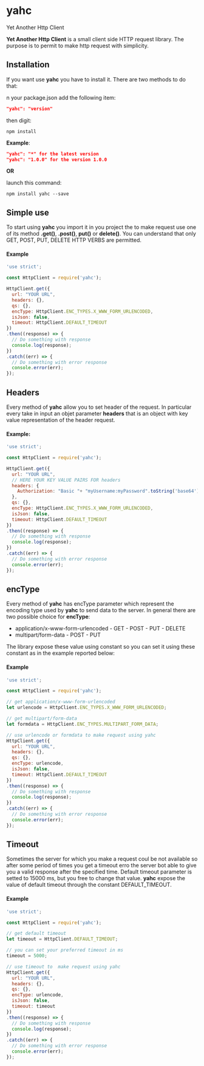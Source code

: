 # yahc
Yet Another Http Client

**Yet Another Http Client** is a small client side HTTP request library. The 
purpose is to permit to make http request with simplicity.

## Installation
If you want use **yahc** you have to install it. There are two methods to do 
that:

n your package.json add the following item:
```json
"yahc": "version"
```
then digit:
```console
npm install
```
**Example**:
```json
"yahc": "*" for the latest version
"yahc": "1.0.0" for the version 1.0.0
```

**OR**

launch this command:
```console
npm install yahc --save
```
## Simple  use

To start using **yahc** you import it in you project the to make request use one
of its method **.get()**, **.post()**, **put()** or **delete()**. You can
understand that only GET, POST, PUT, DELETE HTTP VERBS are permitted.  

#### Example

```javascript
'use strict';

const HttpClient = require('yahc');

HttpClient.get({
  url: "YOUR URL",
  headers: {},
  qs: {},
  encType: HttpClient.ENC_TYPES.X_WWW_FORM_URLENCODED,
  isJson: false,
  timeout: HttpClient.DEFAULT_TIMEOUT
})
.then((response) => {
  // Do something with response
  console.log(response);  
})
.catch((err) => {
  // Do something with error response
  console.error(err); 
});  
```

## Headers
Every method of **yahc** allow you to set header of the request. In particular every
take in input an objet parameter **headers** that is an object with key value
representation of the header request.

#### Example:

```javascript
'use strict';

const HttpClient = require('yahc');

HttpClient.get({
  url: "YOUR URL",
  // HERE YOUR KEY VALUE PAIRS FOR headers
  headers: {
    Authorization: "Basic "+ "myUsername:myPassword".toString('base64')
  },
  qs: {},
  encType: HttpClient.ENC_TYPES.X_WWW_FORM_URLENCODED,
  isJson: false,
  timeout: HttpClient.DEFAULT_TIMEOUT
})
.then((response) => {
  // Do something with response
  console.log(response);  
})
.catch((err) => {
  // Do something with error response
  console.error(err); 
});  
```

## encType 
Every method of **yahc** has encType parameter which represent the encoding 
type used by **yahc** to send data to the server. In general there are two
possible choice for **encType**:
* application/x-www-form-urlencoded - GET - POST - PUT - DELETE
* multipart/form-data - POST - PUT

The library expose these value using constant so you can set it using these 
constant as in the example reported below:
#### Example

```javascript
'use strict';

const HttpClient = require('yahc');

// get application/x-www-form-urlencoded
let urlencode = HttpClient.ENC_TYPES.X_WWW_FORM_URLENCODED;

// get multipart/form-data
let formdata = HttpClient.ENC_TYPES.MULTIPART_FORM_DATA;

// use urlencode or formdata to make request using yahc
HttpClient.get({
  url: "YOUR URL",
  headers: {},
  qs: {},
  encType: urlencode,
  isJson: false,
  timeout: HttpClient.DEFAULT_TIMEOUT
})
.then((response) => {
  // Do something with response
  console.log(response);  
})
.catch((err) => {
  // Do something with error response
  console.error(err); 
});  
```

## Timeout
Sometimes the server for which you make a request coul be not available so after
some period of times you get a timeout erro the server bot able to give you a 
valid response after the specified time. Default timeout parameter is setted to
15000 ms, but you free to change that value. **yahc** expose the value of 
default timeout through the constant DEFAULT_TIMEOUT. 

#### Example

```javascript
'use strict';

const HttpClient = require('yahc');

// get default timeout
let timeout = HttpClient.DEFAULT_TIMEOUT;

// you can set your preferred timeout in ms
timeout = 5000;

// use timeout to  make request using yahc
HttpClient.get({
  url: "YOUR URL",
  headers: {},
  qs: {},
  encType: urlencode,
  isJson: false,
  timeout: timeout
})
.then((response) => {
  // Do something with response
  console.log(response);  
})
.catch((err) => {
  // Do something with error response
  console.error(err); 
});  
```
  



